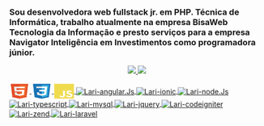 ### Sou desenvolvedora web fullstack jr. em PHP. Técnica de Informática, trabalho atualmente na empresa BisaWeb Tecnologia da Informação e presto serviços para a empresa Navigator Inteligência em Investimentos como programadora júnior.

<div align="center">
  <a href="https://github.com/LarissaNSilva">
  <img height="180em" src="https://github-readme-stats.vercel.app/api?username=LarissaNSilva&show_icons=true&theme=dracula&include_all_commits=true&count_private=true"/>
  <img height="180em" src="https://github-readme-stats.vercel.app/api/top-langs/?username=LarissaNSilva&layout=compact&langs_count=7&theme=dracula"/>
</div>
<div style="display: inline_block"><br>
     <img align="center" alt="Lari-HTML" height="30" width="40" src="https://raw.githubusercontent.com/devicons/devicon/master/icons/html5/html5-original.svg">
      <img align="center" alt="Lari-CSS" height="30" width="40" src="https://raw.githubusercontent.com/devicons/devicon/master/icons/css3/css3-original.svg">
      <img align="center" alt="Lari-Js" height="30" width="40" src="https://raw.githubusercontent.com/devicons/devicon/master/icons/javascript/javascript-plain.svg">
      <img align="center" alt="Lari-angular.Js" height="30" width="40" src="https://cdn.jsdelivr.net/gh/devicons/devicon/icons/angularjs/angularjs-original.svg">
      <img align="center" alt="Lari-ionic" height="30" width="40" src="https://cdn.jsdelivr.net/gh/devicons/devicon/icons/ionic/ionic-original.svg" />
      <img  align="center" alt="Lari-node.Js" height="30" width="40"src="https://cdn.jsdelivr.net/gh/devicons/devicon/icons/nodejs/nodejs-plain.svg" />
      <img align="center" alt="Lari-typescript" height="30" width="40" src="https://cdn.jsdelivr.net/gh/devicons/devicon/icons/typescript/typescript-original.svg" />
      <img align="center" alt="Lari-mysql" height="30" width="40" src="https://cdn.jsdelivr.net/gh/devicons/devicon/icons/mysql/mysql-original.svg" />
      <img align="center" alt="Lari-jquery" height="30" width="40" src="https://cdn.jsdelivr.net/gh/devicons/devicon/icons/jquery/jquery-original.svg" />
      <img align="center" alt="Lari-codeigniter" height="30" width="40" src="https://cdn.jsdelivr.net/gh/devicons/devicon/icons/codeigniter/codeigniter-plain.svg" />
      <img align="center" alt="Lari-zend" height="30" width="40" src="https://cdn.jsdelivr.net/gh/devicons/devicon/icons/zend/zend-plain.svg" />
      <img align="center" alt="Lari-laravel" height="30" width="40" src="https://cdn.jsdelivr.net/gh/devicons/devicon/icons/laravel/laravel-plain-wordmark.svg" />
  

  </div>
</div>
  
     

